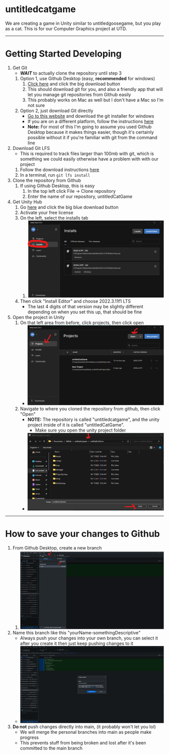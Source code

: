 # untitledcatgame
We are creating a game in Unity similar to untitledgoosegame, but you play as a cat. This is for our Computer Graphics project at UTD.

---- 
# Getting Started Developing
1. Get Git
	- ***WAIT*** to actually clone the repository until step 3
	1. Option 1, use Github Desktop (easy, **recommended** for windows)
		1. [Click here](https://desktop.github.com/) and click the big download button
		2. This should download git for you, and also a friendly app that will let you manage git repositories from Github easily
		3. This probably works on Mac as well but I don't have a Mac so I'm not sure
	2. Option 2, just download Git directly
		- [Go to this website](https://git-scm.com/download/win) and download the git installer for windows
		- If you are on a different platform, follow the instructions [here](https://git-scm.com/book/en/v2/Getting-Started-Installing-Git)
		- **Note:** For most of this I'm going to assume you used Github Desktop because it makes things easier, though it's certainly possible without it if you're familiar with git from the command line
1. Download Git LFS
	- This is required to track files larger than 100mb with git, which is something we could easily otherwise have a problem with with our project
	1. Follow the download instructions [here](https://git-lfs.com/)
	2. In a terminal, run `git lfs install`
2. Clone the repository from Github
	1. If using Github Desktop, this is easy
		1. In the top left click File -> Clone repository
		2. Enter the name of our repository, untitledCatGame
3. Get Unity Hub
	1. Go [here](https://unity.com/download) and click the big blue download button
	2. Activate your free license
	3. On the left, select the installs tab
		1. ![Example](InstructionImages/1.png)
	4. Then click "Install Editor" and choose 2022.3.11f1 LTS
		- The last 4 digits of that version may be slightly different depending on when you set this up, that should be fine
4. Open the project in Unity
	1. On that left area from before, click projects, then click open
		- ![Example](InstructionImages/2.png)
	2. Navigate to where you cloned the repository from github, then click "Open"
		- **NOTE:** The repository is called "untitledcatgame", and the unity project inside of it is called "untitledCatGame".
			- Make sure you open the unity project folder
		- ![Example](InstructionImages/3.png)

----
# How to save your changes to Github
1. From Github Desktop, create a new branch
	1. ![Example](InstructionImages/4.png)
2. Name this branch like this "yourName-somethingDescriptive"
	- Always push your changes into your own branch, you can select it after you create it then just keep pushing changes to it
	- ![Example](InstructionImages/5.png)
3. **Do not** push changes directly into main, (it probably won't let you lol)
	- We will merge the personal branches into main as people make progress
	- This prevents stuff from being broken and lost after it's been committed to the main branch

